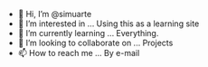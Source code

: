 - 👋 Hi, I’m @simuarte
- 👀 I’m interested in ...
Using this as a learning site
- 🌱 I’m currently learning ...
Everything.
- 💞️ I’m looking to collaborate on ...
Projects
- 📫 How to reach me ...
By e-mail

<!---
simuarte/simuarte is a ✨ special ✨ repository because its `README.md` (this file) appears on your GitHub profile.
You can click the Preview link to take a look at your changes.
--->
